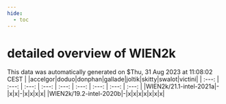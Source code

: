 ```yaml
---
hide:
  - toc
---
```


detailed overview of WIEN2k
===========================


This data was automatically generated on $Thu, 31 Aug 2023 at 11:08:02 CEST
| |accelgor|doduo|donphan|gallade|joltik|skitty|swalot|victini|
| :---: | :---: | :---: | :---: | :---: | :---: | :---: | :---: | :---: |
|WIEN2k/21.1-intel-2021a|-|x|x|-|x|x|x|x|
|WIEN2k/19.2-intel-2020b|-|x|x|x|x|x|x|x|
